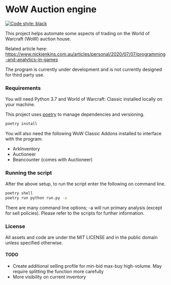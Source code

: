# WoW Auction engine

[![Code style: black](https://img.shields.io/badge/code%20style-black-000000.svg)](https://github.com/psf/black)

This project helps automate some aspects of trading on the World of Warcraft (WoW) auction house.

Related article here: https://www.nickjenkins.com.au/articles/personal/2020/07/07/programming-and-analytics-in-games

The program is currently under development and is not currently designed for third party use.

### Requirements

You will need Python 3.7 and World of Warcraft: Classic installed locally on your machine.

This project uses [poetry](https://python-poetry.org/) to manage dependencies and versioning.

```bash
poetry install
```

You will also need the following WoW Classic Addons installed to interface with the program:

* ArkInventory
* Auctioneer
* Beancounter (comes with Auctioneer)


### Running the script

After the above setup, to run the script enter the following on command line.

```bash
poetry shell
poetry run python run.py -a
```

There are many command line options; -a will run primary analysis (except for sell policies). Please refer to the scripts for further information.

### License
All assets and code are under the MIT LICENSE and in the public domain unless specified otherwise.

#### TODO

* Create additional selling profile for min-bid max-buy high-volume. May require splitting the function more carefully
* More visibility on current inventory
